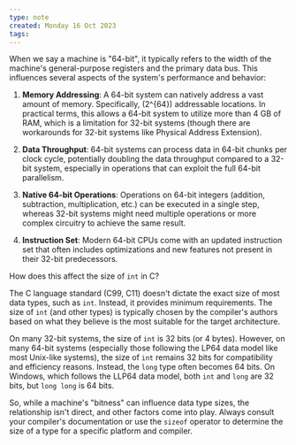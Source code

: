 ```yaml
---
type: note
created: Monday 16 Oct 2023
tags: 
---
```

When we say a machine is "64-bit", it typically refers to the width of the machine's general-purpose registers and the primary data bus. This influences several aspects of the system's performance and behavior:

1. **Memory Addressing**: A 64-bit system can natively address a vast amount of memory. Specifically, \(2^{64}\) addressable locations. In practical terms, this allows a 64-bit system to utilize more than 4 GB of RAM, which is a limitation for 32-bit systems (though there are workarounds for 32-bit systems like Physical Address Extension).

2. **Data Throughput**: 64-bit systems can process data in 64-bit chunks per clock cycle, potentially doubling the data throughput compared to a 32-bit system, especially in operations that can exploit the full 64-bit parallelism.

3. **Native 64-bit Operations**: Operations on 64-bit integers (addition, subtraction, multiplication, etc.) can be executed in a single step, whereas 32-bit systems might need multiple operations or more complex circuitry to achieve the same result.

4. **Instruction Set**: Modern 64-bit CPUs come with an updated instruction set that often includes optimizations and new features not present in their 32-bit predecessors.

How does this affect the size of `int` in C?

The C language standard (C99, C11) doesn't dictate the exact size of most data types, such as `int`. Instead, it provides minimum requirements. The size of `int` (and other types) is typically chosen by the compiler's authors based on what they believe is the most suitable for the target architecture.

On many 32-bit systems, the size of `int` is 32 bits (or 4 bytes). However, on many 64-bit systems (especially those following the LP64 data model like most Unix-like systems), the size of `int` remains 32 bits for compatibility and efficiency reasons. Instead, the `long` type often becomes 64 bits. On Windows, which follows the LLP64 data model, both `int` and `long` are 32 bits, but `long long` is 64 bits.

So, while a machine's "bitness" can influence data type sizes, the relationship isn't direct, and other factors come into play. Always consult your compiler's documentation or use the `sizeof` operator to determine the size of a type for a specific platform and compiler.